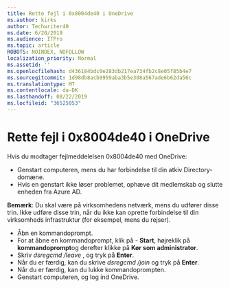 ```yaml
---
title: Rette fejl i 0x8004de40 i OneDrive
ms.author: kirks
author: Techwriter40
ms.date: 6/20/2019
ms.audience: ITPro
ms.topic: article
ROBOTS: NOINDEX, NOFOLLOW
localization_priority: Normal
ms.assetid: ''
ms.openlocfilehash: d436184bdc0e283db217ea734fb2c8e05f85b4e7
ms.sourcegitcommit: 1d98db8acb9959aba3b5e308a567ade6b62da56c
ms.translationtype: MT
ms.contentlocale: da-DK
ms.lasthandoff: 08/22/2019
ms.locfileid: "36525053"
---
```

# <a name="fix-0x8004de40-error-in-onedrive"></a>Rette fejl i 0x8004de40 i OneDrive

Hvis du modtager fejlmeddelelsen 0x8004de40 med OneDrive:

- Genstart computeren, mens du har forbindelse til din atkiv Directory-domæne.
- Hvis en genstart ikke løser problemet, ophæve dit medlemskab og slutte enheden fra Azure AD. 

**Bemærk**: Du skal være på virksomhedens netværk, mens du udfører disse trin. Ikke udføre disse trin, når du ikke kan oprette forbindelse til din virksomheds infrastruktur (for eksempel, mens du rejser). 

- Åbn en kommandoprompt. 
- For at åbne en kommandoprompt, klik på - **Start**, højreklik på **kommandoprompt**og derefter klikke på **Kør som administrator**.
- Skriv *dsregcmd /leave* , og tryk på **Enter**.
- Når du er færdig, kan du skrive *dsregcmd /join* og tryk på **Enter**.
- Når du er færdig, kan du lukke kommandoprompten.
- Genstart computeren, og log ind OneDrive.